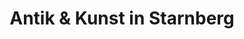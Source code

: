 ---
title: "Antik & Kunst in Starnberg"
url: /starnberg/antik-und-kunst-in-starnberg/
shop: Raumausstattung
---